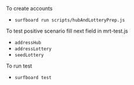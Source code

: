 
To create accounts
- `surfboard run scripts/hubAndLotteryPrep.js`


To test positive scenario fill next field in mrt-test.js


- `addressHub`
- `addressLottery`
- `seedLottery`


To run test


- `surfboard test`
